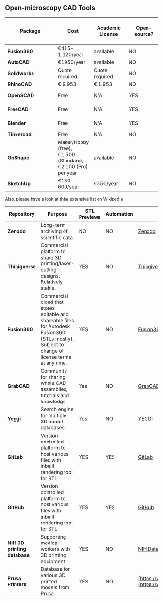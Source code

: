 ## Open-microscopy CAD Tools

| <div style="width:150px"> Package </div>  | <div style="width:100px"> Cost </div> | <div style="width:100px">Academic License</div> | <div style="width:100px">Open-source?</div> | <div style="width:150px">Supported OS</div> | <div style="width:100px">Native file format</div> | <div style="width:50px">Supports STEP file</div> | <div style="width:50px">Supports STL file</div> |
|---|---|---|---|---|---|---|---|
| **Fusion360** | €415-1.120/year | available | NO | Mac, Windows | .f3d | YES4 | YES || **Autodesk Inventor** | €2839/year | available | NO | Windows | .ipt, .iam | YES |YES |
| **AutoCAD** | €1950/year | available | NO | Windows | .dwg | YES | YES |
| **Solidworks** | Quote required | Quote required | NO | Windows | .sldprt | YES | YES |
| **RhinoCAD** | € 9.953 | € 1.953 | NO | Mac, Windows | .3dm | YES | YES |
| **OpenSCAD** | Free | N/A | YES | Mac, Windows, Linux | .scad | NO | YES |
| **FreeCAD** | Free | N/A | YES | Mac, Windows, Linux | .FCStd | YES | YES |
| **Blender** | Free | N/A | YES | Mac, Windows , Linux | .blend | NO | YES |
| **Tinkercad** | Free | N/A | NO | online | .obj | NO | YES |
| **OnShape** | Maker/Hobby (free), €1.500 (Standard), €2.100 (Pro) per year | available | NO | online | - | YES | YES |
| **SketchUp** | €150-600/year | €55€/year | NO | online/offline, Windows, Mac | .skp | YES | YES |

Also, please have a look at thhe extensive list on [Wikipedia](https://en.wikipedia.org/wiki/Comparison_of_computer-aided_design_software)  



|     Repository    |     Purpose    |  STL Previews | Automation | Link |
|---|---|---|---|---|
| **Zenodo** |     Long-term archiving of scientific data.    | NO | NO | [Zenodo](Zenodo.org)  |
| **Thinigverse** |     Commercial platform to share 3D printing/laser-cutting designs. Relatively stable. | YES | NO | [Thingiverse](thingiverse.com) |
| **Fusion360**    |     Commercial cloud that stores editable and shareable files for Autodesk   Fusion360 (STLs mostly). Subject to change of license terms at any time. | YES | NO | [Fusion360](https://www.autodesk.com/products/fusion-360/overview) |
| **GrabCAD** |     Community for sharing whole CAD assemblies, tutorials and knowledge    | Yes | NO | [GrabCAD](https://grabcad.com/) |
| **Yeggi** |     Search engine for multiple 3D model databases    | Yes | NO | [YEGGI](https://www.yeggi.com/) |
| **GitLab**  |     Version controlled platform to host various files with inbuilt rendering tool for STL | YES | YES | [GitLab](https://gitlab.com/) |
| **GitHub**  |     Version controlled platform to host various files with inbuilt rendering tool for STL | YES | YES | [GitHub](https://github.com/) |
| **NIH 3D printing   database**    |     Supporting medical workers with 3D printing equipment    | YES | NO | [NIH Database](https://3dprint.nih.gov/) |
| **Prusa Printers**| Database for various 3D printed models from Prusa | YES | NO | [https://www.prusaprinters.org/](https://www.prusaprinters.org/)|
